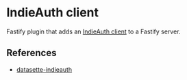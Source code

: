 # IndieAuth client

Fastify plugin that adds an [IndieAuth client](https://indieauth.spec.indieweb.org/#indieauth-client) to a Fastify server.

## References

- [datasette-indieauth](https://github.com/simonw/datasette-indieauth)
